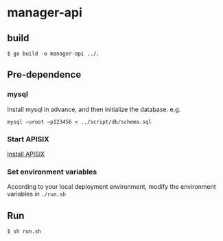 # manager-api 

## build

```shell
$ go build -o manager-api ../.
```

## Pre-dependence

### mysql

Install mysql in advance, and then initialize the database. e.g.

```shell
mysql –uroot –p123456 < ../script/db/schema.sql
```

### Start APISIX

[Install APISIX](https://github.com/apache/apisix#configure-and-installation)

### Set environment variables

According to your local deployment environment, modify the environment variables in `./run.sh`

## Run

```shell
$ sh run.sh
```


